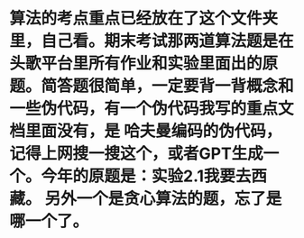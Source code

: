 # 算法的考点重点已经放在了这个文件夹里，自己看。期末考试那两道算法题是在头歌平台里所有作业和实验里面出的原题。简答题很简单，一定要背一背概念和一些伪代码，有一个伪代码我写的重点文档里面没有，是 哈夫曼编码的伪代码，记得上网搜一搜这个，或者GPT生成一个。今年的原题是：实验2.1我要去西藏。  另外一个是贪心算法的题，忘了是哪一个了。
